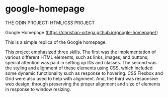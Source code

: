 # google-homepage
THE ODIN PROJECT: HTML/CSS PROJECT

Google Homepage (https://christian-ortega.github.io/google-homepage/)

This is a simple replica of the Google homepage.

This project emphasized three skills. The first was the implementation of various different HTML elements, such as links, images, and buttons; special attention was paid in setting up IDs and classes. The second was the styling and alignment of these elements using CSS, which included some dynamic functionality such as response to hovering. CSS Flexbox and Grid were also used to help with alignment. And, the third was responsive web design, through preserving the proper alignment and size of elements in response to window resizing.
